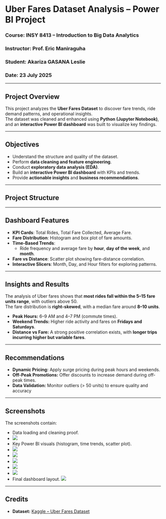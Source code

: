 #  Uber Fares Dataset Analysis – Power BI Project

###  Course: INSY 8413 – Introduction to Big Data Analytics  
###  Instructor: Prof. Eric Maniraguha  
###  Student: Akariza GASANA Leslie 
###  Date: 23 July 2025

---

##  Project Overview
This project analyzes the **Uber Fares Dataset** to discover fare trends, ride demand patterns, and operational insights.  
The dataset was cleaned and enhanced using **Python (Jupyter Notebook)**, and an **interactive Power BI dashboard** was built to visualize key findings.

---

##  Objectives
- Understand the structure and quality of the dataset.
- Perform **data cleaning and feature engineering**.
- Conduct **exploratory data analysis (EDA)**.
- Build an **interactive Power BI dashboard** with KPIs and trends.
- Provide **actionable insights** and **business recommendations**.

---

## Project Structure

---

##  Dashboard Features
- **KPI Cards**: Total Rides, Total Fare Collected, Average Fare.
- **Fare Distribution**: Histogram and box plot of fare amounts.
- **Time-Based Trends**:  
  - Ride frequency and average fare by **hour**, **day of the week**, and **month**.
- **Fare vs Distance**: Scatter plot showing fare-distance correlation.
- **Interactive Slicers**: Month, Day, and Hour filters for exploring patterns.

---

##  Insights and Results
The analysis of Uber fares shows that **most rides fall within the 5–15 fare units range**, with outliers above 50.  
The fare distribution is **right-skewed**, with a median fare around **8–10 units**.  

- **Peak Hours:** 6–9 AM and 4–7 PM (commute times).  
- **Weekend Trends:** Higher ride activity and fares on **Fridays and Saturdays**.  
- **Distance vs Fare:** A strong positive correlation exists, with **longer trips incurring higher but variable fares**.  

---

##  Recommendations
- **Dynamic Pricing:** Apply surge pricing during peak hours and weekends.
- **Off-Peak Promotions:** Offer discounts to increase demand during off-peak times.
- **Data Validation:** Monitor outliers (> 50 units) to ensure quality and accuracy

---

##  Screenshots
The screenshots contain:
- Data loading and cleaning proof.
- ![](.cleaning.png)
- Key Power BI visuals (histogram, time trends, scatter plot).
- ![](.scatter%20chart.png)
- ![](.count%20fare%20by%20month.png)
- ![](.count%20fare%20by%20weekday.png)
- ![](.count%20fare%20by%20hour.png)
- ![](.count%20fare%20bin%20by%20hour.png)
- Final dashboard layout.
  ![](.final%20dashboard.png)

---

##  Credits
- **Dataset:** [Kaggle – Uber Fares Dataset](https://www.kaggle.com/datasets/yasserh/uber-fares-dataset)
